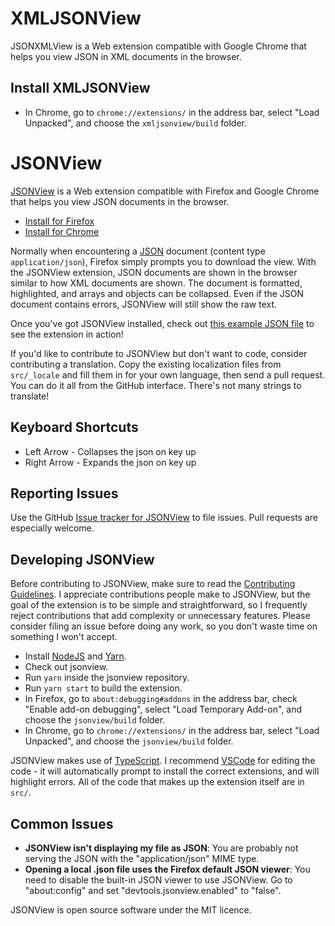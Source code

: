 XMLJSONView
========
JSONXMLView is a Web extension compatible with Google Chrome that helps you view JSON in XML documents in the browser.

Install XMLJSONView
----------------
* In Chrome, go to `chrome://extensions/` in the address bar, select "Load Unpacked", and choose the `xmljsonview/build` folder.


JSONView
========

[JSONView](http://jsonview.com) is a Web extension compatible with Firefox and Google Chrome that helps you view JSON documents in the browser.

* [Install for Firefox](https://addons.mozilla.org/en-US/firefox/addon/jsonview/)
* [Install for Chrome](https://chrome.google.com/webstore/detail/jsonview/gmegofmjomhknnokphhckolhcffdaihd)

Normally when encountering a [JSON](http://json.org) document (content type `application/json`), Firefox simply prompts you to download the view. With the JSONView extension, JSON documents are shown in the browser similar to how XML documents are shown. The document is formatted, highlighted, and arrays and objects can be collapsed. Even if the JSON document contains errors, JSONView will still show the raw text.

Once you've got JSONView installed, check out [this example JSON file](http://jsonview.com/example.json) to see the extension in action!

If you'd like to contribute to JSONView but don't want to code, consider contributing a translation. Copy the existing localization files from `src/_locale` and fill them in for your own language, then send a pull request. You can do it all from the GitHub interface. There's not many strings to translate!

Keyboard Shortcuts
----------------

* Left Arrow - Collapses the json on key up
* Right Arrow - Expands the json on key up

Reporting Issues
----------------

Use the GitHub [Issue tracker for JSONView](https://github.com/bhollis/jsonview/issues) to file issues. Pull requests are especially welcome.

Developing JSONView
-------------------

Before contributing to JSONView, make sure to read the [Contributing Guidelines](CONTRIBUTING.md). I appreciate contributions people make to JSONView, but the goal of the extension is to be simple and straightforward, so I frequently reject contributions that add complexity or unnecessary features. Please consider filing an issue before doing any work, so you don't waste time on something I won't accept.

* Install [NodeJS](https://nodejs.org/en/) and [Yarn](https://yarnpkg.com/en/docs/install).
* Check out jsonview.
* Run `yarn` inside the jsonview repository.
* Run `yarn start` to build the extension.
* In Firefox, go to `about:debugging#addons` in the address bar, check "Enable add-on debugging", select "Load Temporary Add-on", and choose the `jsonview/build` folder.
* In Chrome, go to `chrome://extensions/` in the address bar, select "Load Unpacked", and choose the `jsonview/build` folder.

JSONView makes use of [TypeScript](https://www.typescriptlang.org/). I recommend [VSCode](https://code.visualstudio.com/) for editing the code - it will automatically prompt to install the correct extensions, and will highlight errors. All of the code that makes up the extension itself are in `src/`.

Common Issues
-------------
* **JSONView isn't displaying my file as JSON**: You are probably not serving
  the JSON with the "application/json" MIME type.
* **Opening a local .json file uses the Firefox default JSON viewer**: You need to disable the built-in JSON viewer to use JSONView. Go to "about:config" and set "devtools.jsonview.enabled" to "false".

JSONView is open source software under the MIT licence.
